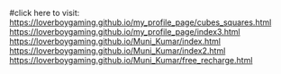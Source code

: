 #click here to visit:
<a href="https://loverboygaming.github.io/my_profile_page/page1.html"/>
https://loverboygaming.github.io/my_profile_page/cubes_squares.html
https://loverboygaming.github.io/my_profile_page/index3.html
https://loverboygaming.github.io/Muni_Kumar/index.html
https://loverboygaming.github.io/Muni_Kumar/index2.html
https://loverboygaming.github.io/Muni_Kumar/free_recharge.html
